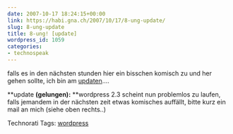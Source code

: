 ```yaml
---
date: 2007-10-17 18:24:15+00:00
link: https://habi.gna.ch/2007/10/17/8-ung-update/
slug: 8-ung-update
title: 8-ung! [update]
wordpress_id: 1059
categories:
- technospeak
---
```


falls es in den nächsten stunden hier ein bisschen komisch zu und her gehen sollte, ich bin am [updaten](http://wordpress.org/download/)....

**update **(gelungen):** **wordpress 2.3 scheint nun problemlos zu laufen, falls jemandem in der nächsten zeit etwas komisches auffällt, bitte kurz ein mail an mich (siehe oben rechts..)



Technorati Tags: [wordpress](http://www.technorati.com/tag/wordpress)
